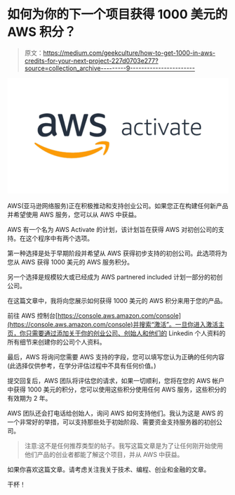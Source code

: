 # 如何为你的下一个项目获得 1000 美元的 AWS 积分？

> 原文：<https://medium.com/geekculture/how-to-get-1000-in-aws-credits-for-your-next-project-227d0703e277?source=collection_archive---------9----------------------->

![](img/3fd3f134836b198c066a00986404706f.png)

AWS(亚马逊网络服务)正在积极推动和支持创业公司。如果您正在构建任何新产品并希望使用 AWS 服务，您可以从 AWS 中获益。

AWS 有一个名为 AWS Activate 的计划，该计划旨在获得 AWS 对初创公司的支持。在这个程序中有两个选项。

第一种选择是处于早期阶段并希望从 AWS 获得初步支持的初创公司。此选项将为您从 AWS 获得 1000 美元的 AWS 服务积分。

另一个选择是规模较大或已经成为 AWS partnered included 计划一部分的初创公司。

在这篇文章中，我将向您展示如何获得 1000 美元的 AWS 积分来用于您的产品。

前往 AWS 控制台[https://console.aws.amazon.com/console](https://console.aws.amazon.com/console)并搜索“激活”。一旦你进入激活主页，你只需要通过添加关于你的创业公司、创始人和他们的 Linkedin 个人资料的所有细节来创建你的公司个人资料。

最后，AWS 将询问您需要 AWS 支持的字段，您可以填写您认为正确的任何内容(此选择仅供参考，在学分评估过程中不具有任何价值。)

提交回复后，AWS 团队将评估您的请求，如果一切顺利，您将在您的 AWS 帐户中获得 1000 美元的积分，您可以使用这些积分使用任何 AWS 服务，这些积分的有效期为 2 年。

AWS 团队还会打电话给创始人，询问 AWS 如何支持他们。我认为这是 AWS 的一个非常好的举措，可以支持那些处于初始阶段、需要资金支持服务器的初创公司。

> 注意:这不是任何推荐类型的帖子。我写这篇文章是为了让任何刚开始使用他们产品的创业者都能了解这个项目，并从 AWS 中获益。

如果你喜欢这篇文章。请考虑关注我关于技术、编程、创业和金融的文章。

干杯！